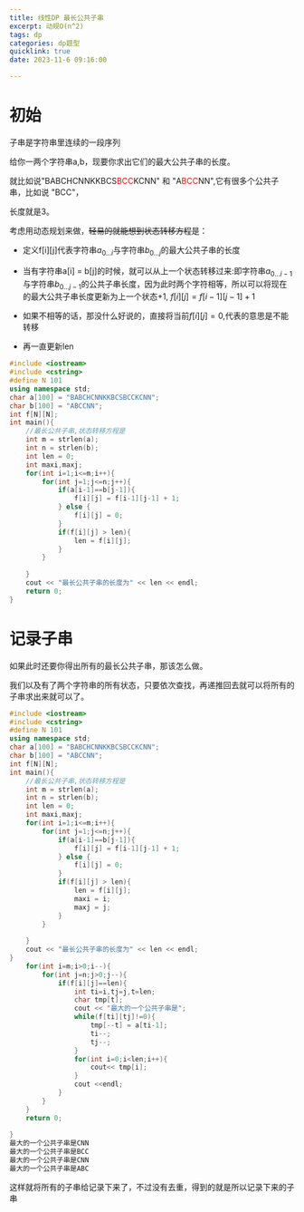 ```yaml
---
title: 线性DP 最长公共子串
excerpt: 动规O(n^2)
tags: dp
categories: dp题型
quicklink: true
date: 2023-11-6 09:16:00

---
```




# 初始

子串是字符串里连续的一段序列

给你一两个字符串a,b，现要你求出它们的最大公共子串的长度。

就比如说"BABCHCNNKKBCS<span style="color:red">BCC</span>KCNN" 和 "A<span style="color:red">BCC</span>NN",它有很多个公共子串，比如说 "BCC"，

长度就是3。



考虑用动态规划来做，~~轻易的就能想到状态转移方程~~是：

- 定义f[i][j]代表字符串$a_{0...i}$与字符串$b_{0...j}$的最大公共子串的长度

- 当有字符串a[i] = b[j]的时候，就可以从上一个状态转移过来:即字符串$a_{0...i-1}$与字符串$b_{0...j-1}$的公共子串长度，因为此时两个字符相等，所以可以将现在的最大公共子串长度更新为上一个状态+1, $f[i][j] = f[i-1][j-1] + 1$

- 如果不相等的话，那没什么好说的，直接将当前$f[i][j]=0$,代表的意思是不能转移

- 再一直更新len




```cpp
#include <iostream>
#include <cstring>
#define N 101
using namespace std;
char a[100] = "BABCHCNNKKBCSBCCKCNN";
char b[100] = "ABCCNN"; 
int f[N][N];
int main(){
	//最长公共子串,状态转移方程是
	int m = strlen(a);
	int n = strlen(b);
	int len = 0;
	int maxi,maxj;
	for(int i=1;i<=m;i++){
		for(int j=1;j<=n;j++){
			if(a[i-1]==b[j-1]){
				f[i][j] = f[i-1][j-1] + 1;
			} else {
				f[i][j] = 0;
			}
			if(f[i][j] > len){
				len = f[i][j];
			} 
		}
		
	}
	cout << "最长公共子串的长度为" << len << endl; 
    return 0;
}
```



# 记录子串

如果此时还要你得出所有的最长公共子串，那该怎么做。

我们以及有了两个字符串的所有状态，只要依次查找，再递推回去就可以将所有的子串求出来就可以了。



```cpp
#include <iostream>
#include <cstring>
#define N 101
using namespace std;
char a[100] = "BABCHCNNKKBCSBCCKCNN";
char b[100] = "ABCCNN"; 
int f[N][N];
int main(){
	//最长公共子串,状态转移方程是
	int m = strlen(a);
	int n = strlen(b);
	int len = 0;
	int maxi,maxj;
	for(int i=1;i<=m;i++){
		for(int j=1;j<=n;j++){
			if(a[i-1]==b[j-1]){
				f[i][j] = f[i-1][j-1] + 1;
			} else {
				f[i][j] = 0;
			}
			if(f[i][j] > len){
				len = f[i][j];
				maxi = i;
				maxj = j;
			} 
		}
		
	}
	cout << "最长公共子串的长度为" << len << endl;
}
	for(int i=m;i>0;i--){
		for(int j=n;j>0;j--){
			if(f[i][j]==len){
				int ti=i,tj=j,t=len;
				char tmp[t];
				cout << "最大的一个公共子串是";
				while(f[ti][tj]!=0){
					tmp[--t] = a[ti-1];
					ti--;
					tj--;
				}
				for(int i=0;i<len;i++){
					cout<< tmp[i]; 
				}
				cout <<endl;
			}
		}
	}
	return 0;
	
} 
最大的一个公共子串是CNN
最大的一个公共子串是BCC
最大的一个公共子串是CNN
最大的一个公共子串是ABC
```



这样就将所有的子串给记录下来了，不过没有去重，得到的就是所以记录下来的子串




